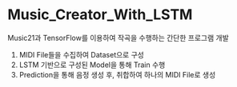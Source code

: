 # Music_Creator_With_LSTM

Music21과 TensorFlow를 이용하여 작곡을 수행하는 간단한 프로그램 개발

1. MIDI File들을 수집하여 Dataset으로 구성
2. LSTM 기반으로 구성된 Model을 통해 Train 수행
3. Prediction을 통해 음정 생성 후, 취합하여 하나의 MIDI File로 생성

